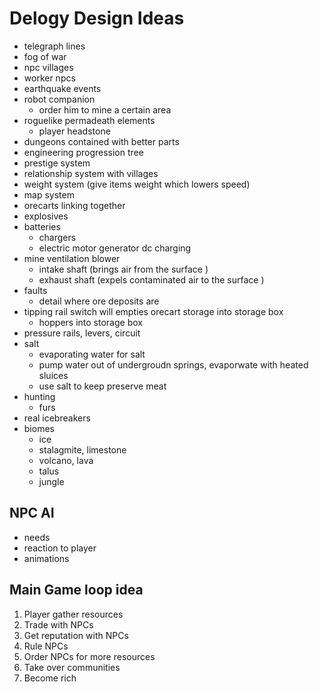 # Delogy Design Ideas 


- telegraph lines 
- fog of war 
- npc villages 
- worker npcs
- earthquake events 
- robot companion 
    - order him to mine a certain area 
- roguelike permadeath elements
    - player headstone 
- dungeons contained with better parts  
- engineering progression tree 
- prestige system 
- relationship system with villages 
- weight system (give items weight which lowers speed) 
- map system 
- orecarts linking together
- explosives 
- batteries 
    - chargers 
    - electric motor generator dc charging 
- mine ventilation blower 
    - intake shaft (brings air from the surface )
    - exhaust shaft (expels contaminated air to the surface )
- faults 
    - detail where ore deposits are 
- tipping rail switch will empties orecart storage into storage box 
    - hoppers into storage box 
- pressure rails, levers, circuit 
- salt 
    - evaporating water for salt 
    - pump water out of undergroudn springs, evaporwate with heated sluices 
    - use salt to keep preserve meat 
- hunting 
    - furs 
- real icebreakers 
- biomes
    - ice 
    - stalagmite, limestone
    - volcano, lava
    - talus  
    - jungle 
## NPC AI 

- needs
- reaction to player 
- animations


## Main Game loop idea 

1) Player gather resources 
2) Trade with NPCs 
3) Get reputation with NPCs 
4) Rule NPCs 
5) Order NPCs for more resources 
6) Take over communities 
7) Become rich 
